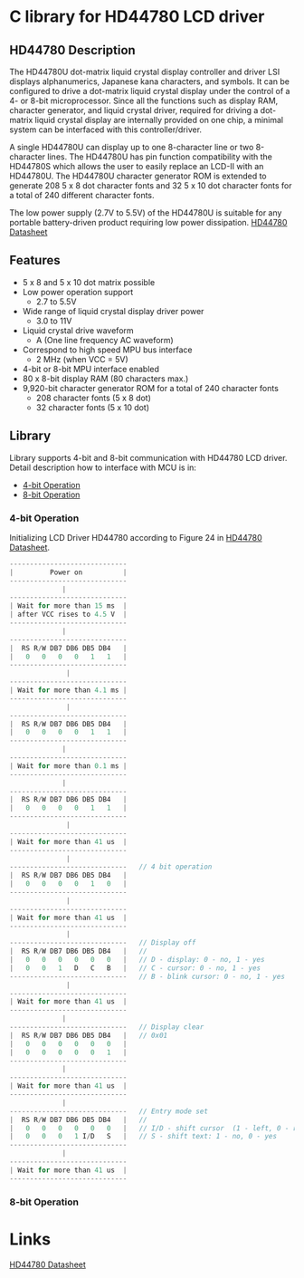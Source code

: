 # C library for HD44780 LCD driver

## HD44780 Description
The HD44780U dot-matrix liquid crystal display controller and driver LSI displays alphanumerics,
Japanese kana characters, and symbols. It can be configured to drive a dot-matrix liquid crystal display
under the control of a 4- or 8-bit microprocessor. Since all the functions such as display RAM, character
generator, and liquid crystal driver, required for driving a dot-matrix liquid crystal display are internally
provided on one chip, a minimal system can be interfaced with this controller/driver.

A single HD44780U can display up to one 8-character line or two 8-character lines.
The HD44780U has pin function compatibility with the HD44780S which allows the user to easily replace
an LCD-II with an HD44780U. The HD44780U character generator ROM is extended to generate 208 5 x
8 dot character fonts and 32 5 x 10 dot character fonts for a total of 240 different character fonts.

The low power supply (2.7V to 5.5V) of the HD44780U is suitable for any portable battery-driven product
requiring low power dissipation. [HD44780 Datasheet](https://www.sparkfun.com/datasheets/LCD/HD44780.pdf)

## Features

- 5 x 8 and 5 x 10 dot matrix possible
- Low power operation support 
  - 2.7 to 5.5V
- Wide range of liquid crystal display driver power 
  - 3.0 to 11V
- Liquid crystal drive waveform 
  - A (One line frequency AC waveform)
- Correspond to high speed MPU bus interface 
  - 2 MHz (when VCC = 5V)
- 4-bit or 8-bit MPU interface enabled
- 80 x 8-bit display RAM (80 characters max.)
- 9,920-bit character generator ROM for a total of 240 character fonts
  - 208 character fonts (5 x 8 dot)
  - 32 character fonts (5 x 10 dot)

## Library
Library supports 4-bit and 8-bit communication with HD44780 LCD driver. Detail description how to interface with MCU is in:
- [4-bit Operation](#4bit-Operation)
- [8-bit Operation](#8bit-Operation)

### 4-bit Operation

Initializing LCD Driver HD44780 according to Figure 24 in [HD44780 Datasheet](https://www.sparkfun.com/datasheets/LCD/HD44780.pdf).
 ```c
 -----------------------------  
 |         Power on          |
 -----------------------------
              |
 -----------------------------
 | Wait for more than 15 ms  |
 | after VCC rises to 4.5 V  |
 -----------------------------
              |
 -----------------------------
 |  RS R/W DB7 DB6 DB5 DB4   |
 |   0   0   0   0   1   1   |
 -----------------------------
               |
 -----------------------------
 | Wait for more than 4.1 ms |
 -----------------------------
               |
 -----------------------------
 |  RS R/W DB7 DB6 DB5 DB4   |
 |   0   0   0   0   1   1   |
 -----------------------------
              |
 -----------------------------
 | Wait for more than 0.1 ms |
 -----------------------------  
              |
 -----------------------------
 |  RS R/W DB7 DB6 DB5 DB4   |
 |   0   0   0   0   1   1   |
 -----------------------------
               |
 -----------------------------
 | Wait for more than 41 us  |
 -----------------------------
               |
 -----------------------------   // 4 bit operation
 |  RS R/W DB7 DB6 DB5 DB4   |
 |   0   0   0   0   1   0   |
 -----------------------------
               |
 -----------------------------
 | Wait for more than 41 us  |
 -----------------------------
               |
 -----------------------------   // Display off
 |  RS R/W DB7 DB6 DB5 DB4   |   // 
 |   0   0   0   0   0   0   |   // D - display: 0 - no, 1 - yes
 |   0   0   1   D   C   B   |   // C - cursor: 0 - no, 1 - yes
 -----------------------------   // B - blink cursor: 0 - no, 1 - yes
               |
-----------------------------
| Wait for more than 41 us  |
-----------------------------
              |
-----------------------------   // Display clear
|  RS R/W DB7 DB6 DB5 DB4   |   // 0x01
|   0   0   0   0   0   0   |
|   0   0   0   0   0   1   |
-----------------------------
              |
-----------------------------
| Wait for more than 41 us  |
-----------------------------  
              |
-----------------------------   // Entry mode set
|  RS R/W DB7 DB6 DB5 DB4   |   // 
|   0   0   0   0   0   0   |   // I/D - shift cursor  (1 - left, 0 - right)
|   0   0   0   1 I/D   S   |   // S - shift text: 1 - no, 0 - yes  
-----------------------------
              |
-----------------------------
| Wait for more than 41 us  |
-----------------------------   
```
### 8-bit Operation

# Links
[HD44780 Datasheet](https://www.sparkfun.com/datasheets/LCD/HD44780.pdf)
